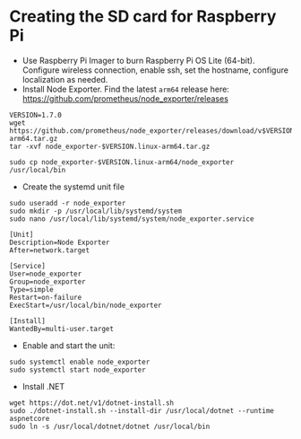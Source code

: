 # Creating the SD card for Raspberry Pi

- Use Raspberry Pi Imager to burn Raspberry Pi OS Lite (64-bit). Configure wireless connection, enable ssh, set the hostname, configure localization as needed.
- Install Node Exporter. Find the latest `arm64` release here: https://github.com/prometheus/node_exporter/releases
```
VERSION=1.7.0
wget https://github.com/prometheus/node_exporter/releases/download/v$VERSION/node_exporter-$VERSION.linux-arm64.tar.gz
tar -xvf node_exporter-$VERSION.linux-arm64.tar.gz

sudo cp node_exporter-$VERSION.linux-arm64/node_exporter /usr/local/bin
```
- Create the systemd unit file
```
sudo useradd -r node_exporter
sudo mkdir -p /usr/local/lib/systemd/system
sudo nano /usr/local/lib/systemd/system/node_exporter.service
```
```
[Unit]
Description=Node Exporter
After=network.target

[Service]
User=node_exporter
Group=node_exporter
Type=simple
Restart=on-failure
ExecStart=/usr/local/bin/node_exporter

[Install]
WantedBy=multi-user.target
```
- Enable and start the unit:
```
sudo systemctl enable node_exporter
sudo systemctl start node_exporter
```
- Install .NET
```
wget https://dot.net/v1/dotnet-install.sh
sudo ./dotnet-install.sh --install-dir /usr/local/dotnet --runtime aspnetcore
sudo ln -s /usr/local/dotnet/dotnet /usr/local/bin
```
